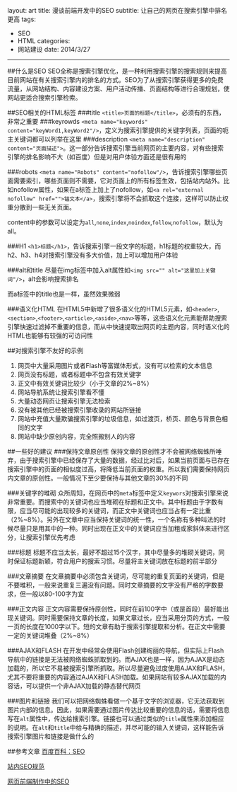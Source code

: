 layout: art
title: 漫谈前端开发中的SEO
subtitle: 让自己的网页在搜索引擎中排名更高
tags: 
- SEO
- HTML
categories: 
- 网站建设
date: 2014/3/27
---


##什么是SEO
SEO全称是搜索引擎优化，是一种利用搜索引擎的搜索规则来提高目前网站在有关搜索引擎内的排名的方式。SEO为了从搜索引擎获得更多的免费流量，从网站结构、内容建设方案、用户活动传播、页面结构等进行合理规划，使网站更适合搜索引擎检索。

<!-- more -->

##SEO相关的HTML标签
###title
`<title>页面的标题</title>`，必须有的东西，非常之重要
###keyrowds
`<meta name="keywords" content="keyWord1,keyWord2"/>`，定义为搜索引擎提供的关键字列表，页面的呃主关键词都可以列举在这里
###description
`<meta name="description" content="页面描述">`。这一部分告诉搜索引擎当前网页的主要内容，对有些搜索引擎的排名影响不大（如百度）但是对用户体验方面还是很有用的

###robots
`<meta name="Robots" content="nofollow"/>`，告诉搜索引擎哪些页面需要索引，哪些页面则不需要，它对页面上的所有标签生效，包括站内站外。比如nofollow属性，如果在a标签上加上了nofollow，如`<a rel="external nofollow" href="">锚文本</a>`，搜索引擎将不会抓取这个连接，这样可以防止权重分散到一些无关页面。

content中的参数可以设定为`all`,`none`,`index`,`noindex`,`follow`,`nofollow`，默认为all。

###H1
`<h1>标题</h1>`，告诉搜索引擎一段文字的标题，h1标题的权重较大，而h2、h3、h4对搜索引擎没有多大价值，加上可以增加用户体验

###alt和title
尽量在img标签中加入alt属性如`<img src="" alt="这里加上关键词"/>`，alt会影响搜索排名

而a标签中的title也是一样，虽然效果微弱

###语义化HTML
在HTML5中新增了很多语义化的HTML5元素，如`<header>`,`<section>`,`<footer>`,`<article>`,`<aside>`,`<nav>`等等，这些语义化元素能帮助搜索引擎快速过滤掉不重要的信息，而从中快速提取出网页的主题内容，同时语义化的HTML也能够有较强的可访问性

##对搜索引擎不友好的示例
1. 网页中大量采用图片或者Flash等富媒体形式，没有可以检索的文本信息
2. 网页没有标题，或者标题中不包含有效关键字
3. 正文中有效关键词比较少（小于文章的2%~8%）
4. 网站导航系统让搜索引擎看不懂
5. 大量动态网页让搜索引擎无法检索
6. 没有被其他已经被搜索引擎收录的网站所链接
7. 网站中充值大量欺骗搜索引擎的垃圾信息，如过渡页，桥页、颜色与背景色相同的文字
8. 网站中缺少原创内容，完全照搬别人的内容

##一些好的建议
###保持文章原创性
保持文章的原创性才不会被网络蜘蛛所唾弃，由于搜索引擎中已经保存了大量的数据，经过比对后，如果当前页面与已存在搜索引擎中的页面的相似度过高，将降低当前页面的权重。所以我们需要保持网页内文章的原创性。一般情况下至少要保持与其他文章的30%的不同

###关键字的堆砌
众所周知，在网页中的`meta`标签中定义`keywors`对搜索引擎来说非常重要。而搜索中的关键词也应当堆砌在标题和正文中。其中标题由于字数有限，应当尽可能的出现较多的关键词，而正文中关键词也应当占有一定比重（2%~8%）。另外在文章中应当保持关键词的统一性，一个名称有多种叫法的时候尽量只是用其中的一种。同时出现在正文中的关键词应当加粗或家斜体来进行区分，让搜索引擎优先考虑

###标题
标题不应当太长，最好不超过15个汉字，其中尽量多的堆砌关键词，同时保证标题新颖，符合用户的搜索习惯。尽量将主关键词放在标题的前半部分

###文章摘要
在文章摘要中必须包含关键词，尽可能的重复页面的关键词，但是不要堆积，一般来说重复三遍没有问题。同时文章摘要的文字没有严格的字数要求，但一般以80-100字为宜

###正文内容
正文内容需要保持原创性，同时在前100字中（或是首段）最好能出现关键词。同时需要保持文章的长度，如果文章过长，应当采用分页的方式，一般一页的长度在1000字以下。短的文章有助于搜索引擎提取和分析。在正文中需要一定的关键词堆叠（2%~8%）

###AJAX和FLASH
在开发中经常会使用Flash创建绚丽的导航，但实际上Flash导航中的链接是无法被网络蜘蛛抓取到的。而AJAX也是一样，因为AJAX是动态加载的，所以它不易被搜索引擎所抓取。所以尽量避免过度使用AJAX和FLASH，尤其不要将重要的内容通过AJAX和FLASH加载。如果网站有较多AJAX加载的内容话，可以提供一个非AJAX加载的静态替代网页

###图片和链接
我们可以把网络蜘蛛看做一个基于文字的浏览器，它无法获取到图片内部的信息。因此，如果需要通过图片传达比较重要的信息的话，需要将信息写在`alt`属性中，传达给搜索引擎。链接也可以通过类似的`title`属性来添加相应的说明。在`alt`和`title`中给与精确的描述，并尽可能的输入关键词，这样能告诉搜索引擎图片和链接是做什么的


##参考文章
[百度百科：SEO](http://baike.baidu.com/link?url=RtgwJhMXAZh7_7BWXlvu9CXZV4JnoytnMWXlyAhLfgAKgPPoG6-vAooSYfFIBuM-)

[站内SEO规范](http://www.daqianduan.com/1808.html)

[网页前端制作中的SEO](http://www.yangzblog.com/internet/webfeSEO.html)

